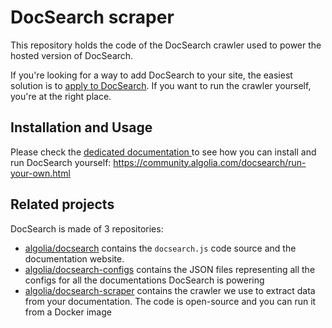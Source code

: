 # DocSearch scraper

This repository holds the code of the DocSearch crawler used to power the hosted
version of DocSearch.

If you're looking for a way to add DocSearch to your site, the easiest solution
is to [apply to DocSearch][1]. If you want to run the crawler yourself, you're
at the right place.

## Installation and Usage

Please check the [dedicated documentation ][2] to see how you can install and
run DocSearch yourself: https://community.algolia.com/docsearch/run-your-own.html

## Related projects

DocSearch is made of 3 repositories:

- [algolia/docsearch][3] contains the `docsearch.js` code source and the
  documentation website.
- [algolia/docsearch-configs][4] contains the JSON files representing all the
  configs for all the documentations DocSearch is powering
- [algolia/docsearch-scraper][5] contains the crawler we use to extract data
  from your documentation. The code is open-source and you can run it from
  a Docker image


[1]: https://community.algolia.com/docsearch/
[2]: https://community.algolia.com/docsearch/run-your-own.html
[3]: https://github.com/algolia/docsearch
[4]: https://github.com/algolia/docsearch-configs
[5]: https://github.com/algolia/docsearch-scraper
